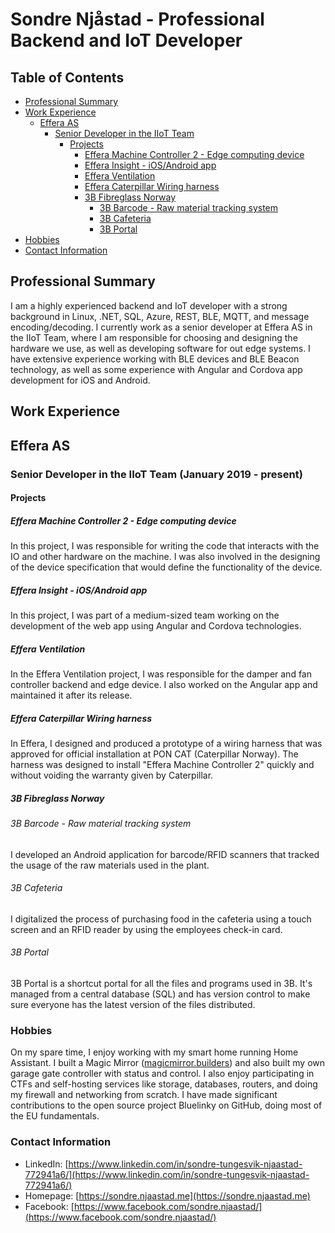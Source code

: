 # Sondre Njåstad - Professional Backend and IoT Developer

## Table of Contents
- [Professional Summary](#professional-summary)
- [Work Experience](#work-experience)
  - [Effera AS](#effera-as)
    - [Senior Developer in the IIoT Team](#senior-developer-in-the-iiot-team-january-2019---present)
      - [Projects](#projects)
        - [Effera Machine Controller 2 - Edge computing device](#effera-machine-controller-2---edge-computing-device)
        - [Effera Insight - iOS/Android app](#effera-insight---ios/android-app)
        - [Effera Ventilation](#effera-ventilation)
        - [Effera Caterpillar Wiring harness](#effera-caterpillar-wiring-harness)
        - [3B Fibreglass Norway](#3b-fibreglass-norway)
          - [3B Barcode - Raw material tracking system](#3b-barcode---raw-material-tracking-system)
          - [3B Cafeteria](#3b-cafeteria)
          - [3B Portal](#3b-portal)
- [Hobbies](#hobbies)
- [Contact Information](#contact-information)


## Professional Summary
I am a highly experienced backend and IoT developer with a strong background in Linux, .NET, SQL, Azure, REST, BLE, MQTT, and message encoding/decoding. I currently work as a senior developer at Effera AS in the IIoT Team, where I am responsible for choosing and designing the hardware we use, as well as developing software for out edge systems. I have extensive experience working with BLE devices and BLE Beacon technology, as well as some experience with Angular and Cordova app development for iOS and Android. 

## Work Experience
## Effera AS
### Senior Developer in the IIoT Team (January 2019 - present)

#### Projects

##### Effera Machine Controller 2 - Edge computing device
In this project, I was responsible for writing the code that interacts with the IO and other hardware on the machine. I was also involved in the designing of the device specification that would define the functionality of the device.

##### Effera Insight - iOS/Android app
In this project, I was part of a medium-sized team working on the development of the web app using Angular and Cordova technologies.

##### Effera Ventilation
In the Effera Ventilation project, I was responsible for the damper and fan controller backend and edge device. I also worked on the Angular app and maintained it after its release.

##### Effera Caterpillar Wiring harness
In Effera, I designed and produced a prototype of a wiring harness that was approved for official installation at PON CAT (Caterpillar Norway). The harness was designed to install "Effera Machine Controller 2" quickly and without voiding the warranty given by Caterpillar.

##### 3B Fibreglass Norway

###### 3B Barcode - Raw material tracking system
I developed an Android application for barcode/RFID scanners that tracked the usage of the raw materials used in the plant.

###### 3B Cafeteria
I digitalized the process of purchasing food in the cafeteria using a touch screen and an RFID reader by using the employees check-in card.

###### 3B Portal
3B Portal is a shortcut portal for all the files and programs used in 3B. It's managed from a central database (SQL) and has version control to make sure everyone has the latest version of the files distributed.

### Hobbies
On my spare time, I enjoy working with my smart home running Home Assistant. I built a Magic Mirror ([magicmirror.builders](https://magicmirror.builders/)) and also built my own garage gate controller with status and control. I also enjoy participating in CTFs and self-hosting services like storage, databases, routers, and doing my firewall and networking from scratch. I have made significant contributions to the open source project Bluelinky on GitHub, doing most of the EU fundamentals.

### Contact Information

- LinkedIn: [https://www.linkedin.com/in/sondre-tungesvik-njaastad-772941a6/](https://www.linkedin.com/in/sondre-tungesvik-njaastad-772941a6/)
- Homepage: [https://sondre.njaastad.me](https://sondre.njaastad.me)
- Facebook: [https://www.facebook.com/sondre.njaastad/](https://www.facebook.com/sondre.njaastad/)
